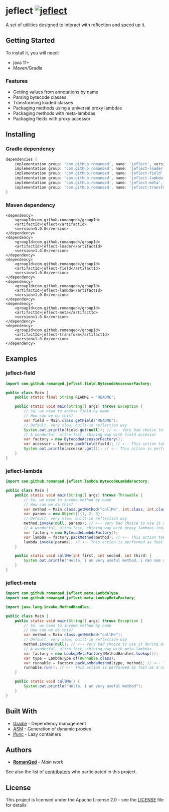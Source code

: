 # jeflect [![jeflect](https://img.shields.io/maven-central/v/com.github.romanqed/jeflect?color=blue)](https://repo1.maven.org/maven2/com/github/romanqed/jeflect/)

A set of utilities designed to interact with reflection and speed up it.

## Getting Started

To install it, you will need:

* java 11+
* Maven/Gradle

### Features

* Getting values from annotations by name
* Parsing bytecode classes
* Transforming loaded classes
* Packaging methods using a universal proxy lambdas
* Packaging methods with meta-lambdas
* Packaging fields with proxy accessor

## Installing

### Gradle dependency

```Groovy
dependencies {
    implementation group: 'com.github.romanqed', name: 'jeflect', version: '5.0.0'
    implementation group: 'com.github.romanqed', name: 'jeflect-loader', version: '1.0.0'
    implementation group: 'com.github.romanqed', name: 'jeflect-field', version: '1.0.0'
    implementation group: 'com.github.romanqed', name: 'jeflect-lambda', version: '1.0.0'
    implementation group: 'com.github.romanqed', name: 'jeflect-meta', version: '1.0.0'
    implementation group: 'com.github.romanqed', name: 'jeflect-transform', version: '1.0.0'
}
```

### Maven dependency

```
<dependency>
    <groupId>com.github.romanqed</groupId>
    <artifactId>jeflect</artifactId>
    <version>5.0.0</version>
</dependency>
<dependency>
    <groupId>com.github.romanqed</groupId>
    <artifactId>jeflect-loader</artifactId>
    <version>1.0.0</version>
</dependency>
<dependency>
    <groupId>com.github.romanqed</groupId>
    <artifactId>jeflect-field</artifactId>
    <version>1.0.0</version>
</dependency>
<dependency>
    <groupId>com.github.romanqed</groupId>
    <artifactId>jeflect-lambda</artifactId>
    <version>1.0.0</version>
</dependency>
<dependency>
    <groupId>com.github.romanqed</groupId>
    <artifactId>jeflect-meta</artifactId>
    <version>1.0.0</version>
</dependency>
<dependency>
    <groupId>com.github.romanqed</groupId>
    <artifactId>jeflect-transform</artifactId>
    <version>1.0.0</version>
</dependency>
```

## Examples

### jeflect-field

```Java
import com.github.romanqed.jeflect.field.BytecodeAccessorFactory;

public class Main {
    public static final String README = "README";

    public static void main(String[] args) throws Exception {
        // So, we need to access field by name
        // How can we do this?
        var field = Main.class.getField("README");
        // Default, very slow, built-in reflection way
        System.out.println(field.get(null)); // <-- Very bad choice to use it during active calculating
        // A wonderful, ultra-fast, shining way with field accessor
        var factory = new BytecodeAccessorFactory();
        var accessor = factory.packField(field); // <-- This action takes a long time, do this only once
        System.out.println(accessor.get()); // <-- This action is performed as fast as a normal field access
    }
}
```

### jeflect-lambda

```Java
import com.github.romanqed.jeflect.lambda.BytecodeLambdaFactory;

public class Main {
    public static void main(String[] args) throws Throwable {
        // So, we need to invoke method by name
        // How can we do this?
        var method = Main.class.getMethod("callMe", int.class, int.class, int.class);
        var params = new Object[]{1, 2, 3};
        // Default, very slow, built-in reflection way
        method.invoke(null, params); // <-- Very bad choice to use it during active calculating
        // A wonderful, ultra-fast, shining way with proxy lambdas (not so fast as meta-lambdas, but more universal)
        var factory = new BytecodeLambdaFactory();
        var lambda = factory.packMethod(method); // <-- This action takes a long time, do this only once
        lambda.invoke(params); // <-- This action is performed as fast as a normal method call
    }

    public static void callMe(int first, int second, int third) {
        System.out.println("Hello, i am very useful method, i can sum your numbers: " + (first + second + third));
    }
}
```

### jeflect-meta

```Java
import com.github.romanqed.jeflect.meta.LambdaType;
import com.github.romanqed.jeflect.meta.LookupMetaFactory;

import java.lang.invoke.MethodHandles;

public class Main {
    public static void main(String[] args) throws Exception {
        // So, we need to invoke method by name
        // How can we do this?
        var method = Main.class.getMethod("callMe");
        // Default, very slow, built-in reflection way
        method.invoke(null); // <-- Very bad choice to use it during active calculating
        // A wonderful, ultra-fast, shining way with meta-lambdas
        var factory = new LookupMetaFactory(MethodHandles.lookup());
        var type = LambdaType.of(Runnable.class);
        var runnable = factory.packLambdaMethod(type, method); // <-- This action takes a long time, do this only once
        runnable.run(); // <-- This action is performed as fast as a normal method call
    }

    public static void callMe() {
        System.out.println("Hello, i am very useful method");
    }
}
```

## Built With

* [Gradle](https://gradle.org) - Dependency management
* [ASM](https://asm.ow2.io) - Generation of dynamic proxies
* [jfunc](https://github.com/RomanQed/jfunc) - Lazy containers

## Authors

* **[RomanQed](https://github.com/RomanQed)** - *Main work*

See also the list of [contributors](https://github.com/RomanQed/jeflect/contributors)
who participated in this project.

## License

This project is licensed under the Apache License 2.0 - see the [LICENSE](LICENSE) file for details
